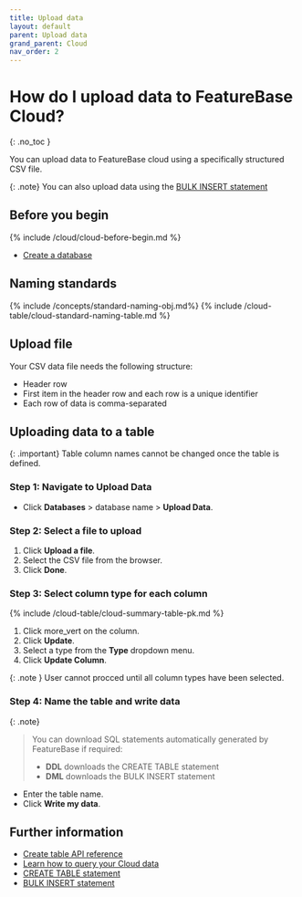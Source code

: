 ```yaml
---
title: Upload data
layout: default
parent: Upload data
grand_parent: Cloud
nav_order: 2
---
```


# How do I upload data to FeatureBase Cloud?
{: .no_toc }

You can upload data to FeatureBase cloud using a specifically structured CSV file.

{: .note}
You can also upload data using the [BULK INSERT statement](/docs/sql-guide/statements/statement-insert-bulk)

## Before you begin

{% include /cloud/cloud-before-begin.md %}
* [Create a database](/docs/cloud/cloud-databases/cloud-db-create-custom)

## Naming standards

{% include /concepts/standard-naming-obj.md%}
{% include /cloud-table/cloud-standard-naming-table.md %}

## Upload file

Your CSV data file needs the following structure:

* Header row
* First item in the header row and each row is a unique identifier
* Each row of data is comma-separated

## Uploading data to a table

{: .important}
Table column names cannot be changed once the table is defined.

### Step 1: Navigate to Upload Data

* Click **Databases** > database name > **Upload Data**.

### Step 2: Select a file to upload

1. Click **Upload a file**.
2. Select the CSV file from the browser.
3. Click **Done**.

### Step 3: Select column type for each column

{% include /cloud-table/cloud-summary-table-pk.md %}

1. Click <span class="material-icons md-18">more_vert</span> on the column.
2. Click **Update**.
3. Select a type from the **Type** dropdown menu.
4. Click **Update Column**.

{: .note }
User cannot procced until all column types have been selected.

### Step 4: Name the table and write data

{: .note}
>You can download SQL statements automatically generated by FeatureBase if required:
>* **DDL** downloads the CREATE TABLE statement
>* **DML** downloads the BULK INSERT statement

* Enter the table name.
* Click **Write my data**.

## Further information

- [Create table API reference](https://api-docs-featurebase-cloud.redoc.ly/latest#operation/createTable)
- [Learn how to query your Cloud data](/docs/cloud/cloud-query/cloud-query-data)
- [CREATE TABLE statement](/docs/sql-guide/statements/statement-table-create)
- [BULK INSERT statement](/docs/sql-guide/statements/statement-insert-bulk)
